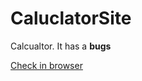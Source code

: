 # CaluclatorSite
Calcualtor. It has a **bugs**

[Check in browser ](https://calculatorbyyourun.netlify.app) 
